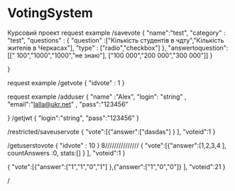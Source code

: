 # VotingSystem
Курсовий проект
request example  /savevote
 {  "name":"test",
    "category" : "test",
    "questions" : {
    	"question" :["Кількість студентів в чдту","Кількість жителів в Черкасах"],
    	"type" : ["radio","checkbox"]
  	},
    "answertoquestion":[[" 100","1000","1000","не знаю"], ["100 000","200 000","300 000"]]
     }


 }

 request example /getvote
 { "idvote" : 1 }

request example  /adduser
{
 "name" :"Alex",
 "login":  "string" ,
 "email":"lalla@ukr.net" ,
 "pass":"123456"

 }
/getjwt
{
    "login":"string",
 	 "pass":"123456"
}

/restricted/saveuservote
{
"vote":[{"answer":["dasdas"] } ],
"voteid":1
}

/getuserstovote
{
"idvote" : 10
}
8///////////////
{
"vote":[{"answer":[1,2,3,4 ], countAnswers :0, stats:[] } ],
"voteid":1
}

{
  "vote":[{"answer":["1","1","0","1"] },{"answer":["1","0","0"]} ],
"voteid":21
}

/